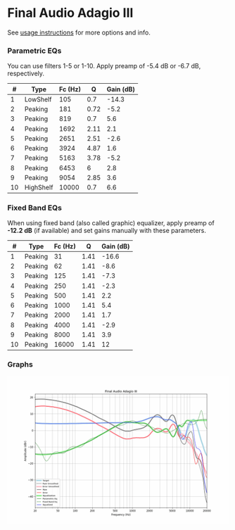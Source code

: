 # Final Audio Adagio III
See [usage instructions](https://github.com/jaakkopasanen/AutoEq#usage) for more options and info.

### Parametric EQs
You can use filters 1-5 or 1-10. Apply preamp of -5.4 dB or -6.7 dB, respectively.

|   # | Type      |   Fc (Hz) |    Q |   Gain (dB) |
|-----|-----------|-----------|------|-------------|
|   1 | LowShelf  |       105 | 0.7  |       -14.3 |
|   2 | Peaking   |       181 | 0.72 |        -5.2 |
|   3 | Peaking   |       819 | 0.7  |         5.6 |
|   4 | Peaking   |      1692 | 2.11 |         2.1 |
|   5 | Peaking   |      2651 | 2.51 |        -2.6 |
|   6 | Peaking   |      3924 | 4.87 |         1.6 |
|   7 | Peaking   |      5163 | 3.78 |        -5.2 |
|   8 | Peaking   |      6453 | 6    |         2.8 |
|   9 | Peaking   |      9054 | 2.85 |         3.6 |
|  10 | HighShelf |     10000 | 0.7  |         6.6 |

### Fixed Band EQs
When using fixed band (also called graphic) equalizer, apply preamp of **-12.2 dB** (if available) and set gains manually with these parameters.

|   # | Type    |   Fc (Hz) |    Q |   Gain (dB) |
|-----|---------|-----------|------|-------------|
|   1 | Peaking |        31 | 1.41 |       -16.6 |
|   2 | Peaking |        62 | 1.41 |        -8.6 |
|   3 | Peaking |       125 | 1.41 |        -7.3 |
|   4 | Peaking |       250 | 1.41 |        -2.3 |
|   5 | Peaking |       500 | 1.41 |         2.2 |
|   6 | Peaking |      1000 | 1.41 |         5.4 |
|   7 | Peaking |      2000 | 1.41 |         1.7 |
|   8 | Peaking |      4000 | 1.41 |        -2.9 |
|   9 | Peaking |      8000 | 1.41 |         3.9 |
|  10 | Peaking |     16000 | 1.41 |        12   |

### Graphs
![](./Final%20Audio%20Adagio%20III.png)
